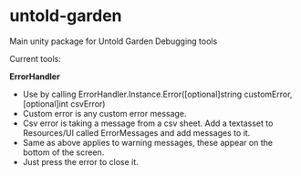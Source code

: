 # untold-garden
Main unity package for Untold Garden Debugging tools

Current tools:

**ErrorHandler**
* Use by calling ErrorHandler.Instance.Error([optional]string customError,[optional]int csvError)
* Custom error is any custom error message.
* Csv error is taking a message from a csv sheet. Add a textasset to Resources/UI called ErrorMessages and add messages to it.
* Same as above applies to warning messages, these appear on the bottom of the screen.
* Just press the error to close it.

